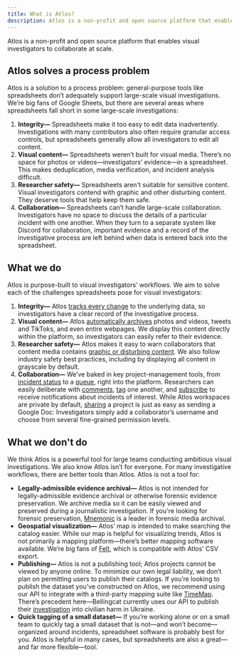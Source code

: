 ```yaml
---
title: What is Atlos?
description: Atlos is a non-profit and open source platform that enables visual investigators to collaborate at scale. 
---
```


Atlos is a non-profit and open source platform that enables visual investigators to collaborate at scale. 

## Atlos solves a process problem
Atlos is a solution to a process problem: general-purpose tools like spreadsheets don’t adequately support large-scale visual investigations. We’re big fans of Google Sheets, but there are several areas where spreadsheets fall short in some large-scale investigations:

1.  **Integrity—** Spreadsheets make it too easy to edit data inadvertently. Investigations with many contributors also often require granular access controls, but spreadsheets generally allow all investigators to edit all content. 
2.  **Visual content—** Spreadsheets weren’t built for visual media. There’s no space for photos or videos—investigators’ evidence—in a spreadsheet. This makes deduplication,  media verification, and incident analysis difficult. 
3.  **Researcher safety—** Spreadsheets aren't suitable for sensitive content. Visual investigators contend with graphic and other disturbing content. They deserve tools that help keep them safe. 
4.  **Collaboration—** Spreadsheets can’t handle large-scale collaboration. Investigators have no space to discuss the details of a particular incident with one another. When they turn to a separate system like Discord for collaboration, important evidence and a record of the investigative process are left behind when data is entered back into the spreadsheet. 

## What we do
Atlos is purpose-built to visual investigators’ workflows. We aim to solve each of the challenges spreadsheets pose for visual investigators:
1.  **Integrity—** Atlos [tracks every change](/docs/comments-and-the-feed#change-tracking) to the underlying data, so investigators have a clear record of the investigative process. 
2. **Visual content—** Atlos [automatically archives](/docs/source-material#automatic-archival) photos and videos, tweets and TikToks, and even entire webpages. We display this content directly within the platform, so investigators can easily refer to their evidence.
3.  **Researcher safety—** Atlos makes it easy to warn collaborators that content media contains [graphic or disturbing content](/docs/metadata#sensitivity). We also follow industry safety best practices, including by displaying all content in grayscale by default. 
4. **Collaboration—** We’ve baked in key project-management tools, from [incident status](/docs/metadata#status) to a [queue](/docs/searching-and-visualizing-data#the-queue), right into the platform. Researchers can easily deliberate with [comments](/docs/comments-and-the-feed#comments), [tag](/docs/comments-and-the-feed#tagging) one another, and [subscribe](/docs/notifications#subscriptions) to receive notifications about incidents of interest. While Atlos workspaces are private by default, [sharing](/docs/collaboration#how-to-add-a-member) a project is just as easy as sending a Google Doc: Investigators simply add a collaborator’s username and choose from several fine-grained permission levels.

## What we don't do
We think Atlos is a powerful tool for large teams conducting ambitious visual investigations. We also know Atlos isn’t for everyone. For many investigative workflows, there are better tools than Atlos. Atlos is not a tool for:
-  **Legally-admissible evidence archival—** Atlos is not intended for legally-admissible evidence archival or otherwise forensic evidence preservation. We archive media so it can be easily viewed and preserved during a journalistic investigation. If you're looking for forensic preservation, [Mnemonic](https://mnemonic.org/) is a leader in forensic media archival. 
- **Geospatial visualization—** Atlos’ map is intended to make searching the catalog easier. While our map is helpful for visualizing trends, Atlos is not primarily a mapping platform—there’s better mapping software available. We’re big fans of [Felt](https://felt.com/), which is compatible with Atlos’ CSV export. 
- **Publishing—** Atlos is not a publishing tool; Atlos projects cannot be viewed by anyone online. To minimize our own legal liability, we don’t plan on permitting users to publish their catalogs. If you’re looking to publish the dataset you’ve constructed on Atlos, we recommend using our API to integrate with a third-party mapping suite like [TimeMap](https://github.com/forensic-architecture/timemap). There’s precedent here—Bellingcat currently uses our API to publish their [investigation](https://ukraine.bellingcat.com/) into civilian harm in Ukraine. 
- **Quick tagging of a small dataset—** If you’re working alone or on a small team to quickly tag a small dataset that is not—and won’t become—organized around incidents, spreadsheet software is probably best for you. Atlos is helpful in many cases, but spreadsheets are also a great—and far more flexible—tool. 